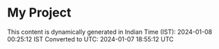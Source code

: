 # My Project

This content is dynamically generated in Indian Time (IST): 2024-01-08 00:25:12 IST
Converted to UTC: 2024-01-07 18:55:12 UTC
